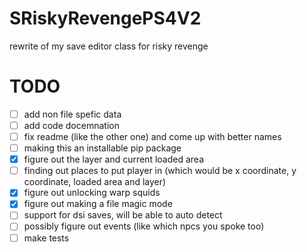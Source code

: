 # SRiskyRevengePS4V2
rewrite of my save editor class for risky revenge

# TODO
- [ ] add non file spefic data <br />
- [ ] add code docemnation <br />
- [ ] fix readme (like the other one) and come up with better names<br />
- [ ] making this an installable pip package<br />
- [x] figure out the layer and current loaded area <br />
- [ ] finding out places to put player in (which would be x coordinate, y coordinate, loaded area and layer)
- [x] figure out unlocking warp squids <br />
- [x] figure out making a file magic mode <br />
- [ ] support for dsi saves, will be able to auto detect<br />
- [ ] possibly figure out events (like which npcs you spoke too)<br />
- [ ] make tests
